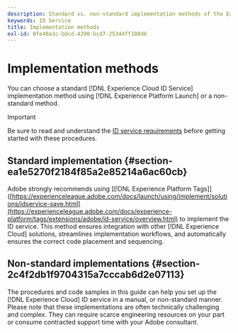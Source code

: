 ```yaml
---
description: Standard vs. non-standard implementation methods of the Experience Cloud Identity Service.
keywords: ID Service
title: Implementation methods
exl-id: 0fe40a3c-bdcd-4290-bcd7-25344ff108d6
---
```

# Implementation methods

You can choose a standard [!DNL Experience Cloud ID Service] implementation method using [!DNL Experience Platform Launch] or a non-standard method.

>[!IMPORTANT]
>
>Be sure to read and understand the [ID service requirements](../reference/requirements.md) before getting started with these procedures.

## Standard implementation {#section-ea1e5270f2184f85a2e85214a6ac60cb}

Adobe strongly recommends using [[!DNL Experience Platform Tags]]([https://experienceleague.adobe.com/docs/launch/using/implement/solutions/idservice-save.html](https://experienceleague.adobe.com/docs/experience-platform/tags/extensions/adobe/id-service/overview.html) to implement the ID service. This method ensures integration with other [!DNL Experience Cloud] solutions, streamlines implementation workflows, and automatically ensures the correct code placement and sequencing.

## Non-standard implementations {#section-2c4f2db1f9704315a7cccab6d2e07113}

The procedures and code samples in this guide can help you set up the [!DNL Experience Cloud] ID service in a manual, or non-standard manner. Please note that these implementations are often technically challenging and complex. They can require scarce engineering resources on your part or consume contracted support time with your Adobe consultant.
